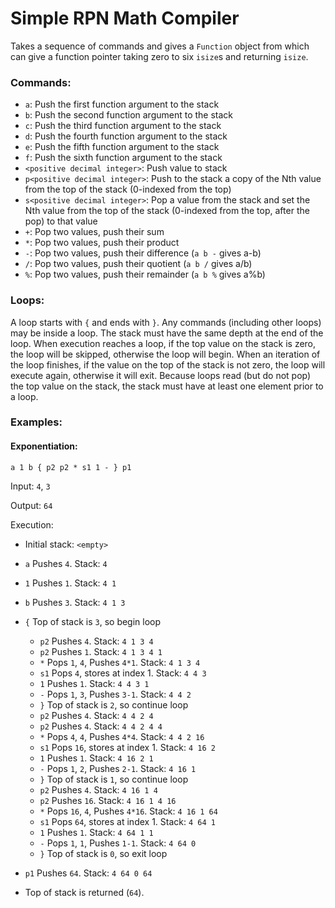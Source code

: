 # Simple RPN Math Compiler

Takes a sequence of commands and gives a `Function` object from which can give a function pointer taking zero to six `isize`s and returning `isize`.


### Commands:

* `a`: Push the first function argument to the stack
* `b`: Push the second function argument to the stack
* `c`: Push the third function argument to the stack
* `d`: Push the fourth function argument to the stack
* `e`: Push the fifth function argument to the stack
* `f`: Push the sixth function argument to the stack
* `<positive decimal integer>`: Push value to stack
* `p<positive decimal integer>`: Push to the stack a copy of the Nth value from the top of the stack (0-indexed from the top)
* `s<positive decimal integer>`: Pop a value from the stack and set the Nth value from the top of the stack (0-indexed from the top, after the pop) to that value
* `+`: Pop two values, push their sum
* `*`: Pop two values, push their product
* `-`: Pop two values, push their difference (`a b -` gives a-b)
* `/`: Pop two values, push their quotient (`a b /` gives a/b)
* `%`: Pop two values, push their remainder (`a b %` gives a%b)


### Loops:

A loop starts with `{` and ends with `}`. Any commands (including other loops) may be inside a loop. The stack must have the same depth at the end of the loop. When execution reaches a loop, if the top value on the stack is zero, the loop will be skipped, otherwise the loop will begin. When an iteration of the loop finishes, if the value on the top of the stack is not zero, the loop will execute again, otherwise it will exit. Because loops read (but do not pop) the top value on the stack, the stack must have at least one element prior to a loop.

### Examples:

#### Exponentiation:

`a 1 b { p2 p2 * s1 1 - } p1`

Input: `4`, `3`

Output: `64`

Execution:

* Initial stack: `<empty>`

* `a` Pushes `4`. Stack: `4`
* `1` Pushes `1`. Stack: `4 1`
* `b` Pushes `3`. Stack: `4 1 3`
* `{` Top of stack is `3`, so begin loop
	- `p2` Pushes `4`. Stack: `4 1 3 4`
	- `p2` Pushes `1`. Stack: `4 1 3 4 1`
	- `*` Pops `1`, `4`, Pushes `4*1`. Stack: `4 1 3 4`
	- `s1` Pops `4`, stores at index 1. Stack: `4 4 3`
	- `1` Pushes `1`. Stack: `4 4 3 1`
	- `-` Pops `1`, `3`, Pushes `3-1`. Stack: `4 4 2`
	- `}` Top of stack is `2`, so continue loop
	- `p2` Pushes `4`. Stack: `4 4 2 4`
	- `p2` Pushes `4`. Stack: `4 4 2 4 4`
	- `*` Pops `4`, `4`, Pushes `4*4`. Stack: `4 4 2 16`
	- `s1` Pops `16`, stores at index 1. Stack: `4 16 2`
	- `1` Pushes `1`. Stack: `4 16 2 1`
	- `-` Pops `1`, `2`, Pushes `2-1`. Stack: `4 16 1`
	- `}` Top of stack is `1`, so continue loop
	- `p2` Pushes `4`. Stack: `4 16 1 4`
	- `p2` Pushes `16`. Stack: `4 16 1 4 16`
	- `*` Pops `16`, `4`, Pushes `4*16`. Stack: `4 16 1 64`
	- `s1` Pops `64`, stores at index 1. Stack: `4 64 1`
	- `1` Pushes `1`. Stack: `4 64 1 1`
	- `-` Pops `1`, `1`, Pushes `1-1`. Stack: `4 64 0`
	- `}` Top of stack is `0`, so exit loop
* `p1` Pushes `64`. Stack: `4 64 0 64`
* Top of stack is returned (`64`).
